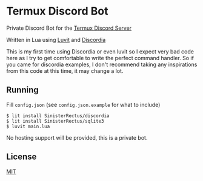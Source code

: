 # Termux Discord Bot
Private Discord Bot for the [Termux Discord Server](https://discord.gg/HXpF69X)

Written in Lua using [Luvit](https://luvit.io) and [Discordia](https://github.com/SinisterRectus/Discordia)

This is my first time using Discordia or even luvit so I expect very bad code here as I try to get comfortable to write the perfect command handler. So if you came for discordia examples, I don't recommend taking any inspirations from this code at this time, it may change a lot.

## Running
Fill `config.json` (see `config.json.example` for what to include)

```
$ lit install SinisterRectus/discordia
$ lit install SinisterRectus/sqlite3
$ luvit main.lua
```

No hosting support will be provided, this is a private bot.

## License
[MIT](LICENSE)

